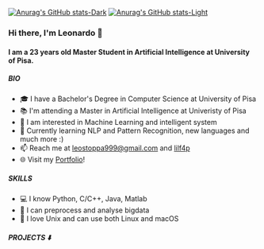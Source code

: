[![Anurag's GitHub stats-Dark](https://github-readme-stats.vercel.app/api?username=lilf4p&show_icons=true&custom_title=lilf4p+Github+Stats&count_private=true&theme=radical#gh-dark-mode-only)](https://github.com/anuraghazra/github-readme-stats#gh-dark-mode-only)
[![Anurag's GitHub stats-Light](https://github-readme-stats.vercel.app/api?username=lilf4&show_icons=true&custom_title=lilf4p+Github+Stats&count_private=true&theme=default#gh-light-mode-only)](https://github.com/anuraghazra/github-readme-stats#gh-light-mode-only)
     
### Hi there, I'm Leonardo 👋

#### I am a 23 years old Master Student in Artificial Intelligence at University of Pisa.

##### BIO
- 🎓 I have a Bachelor's Degree in Computer Science at University of Pisa 
- 📚 I'm attending a Master in Artificial Intelligence at Univeristy of Pisa
- 🧐 I am interested in Machine Learning and intelligent system
- 🌱 Currently learning NLP and Pattern Recognition, new languages and much more :)
- 📫 Reach me at [leostoppa999@gmail.com](mailto:leostoppa999@gmail.com) and [lilf4p](https://twitter.com/lilf4p)
- 🌐 Visit my [Portfolio](https://lilf4p.github.io/portfolio/)!

##### SKILLS
- 💻 I know Python, C/C++, Java, Matlab
- 🧮 I can preprocess and analyse bigdata 
- 💾 I love Unix and can use both Linux and macOS

##### PROJECTS ⬇️
